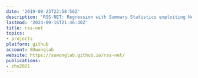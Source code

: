 ```yaml
---
date: '2019-08-23T22:58:56Z'
description: 'RSS-NET: Regression with Summary Statistics exploiting Network Topology'
lastmod: '2024-09-16T21:46:30Z'
title: rss-net
topics:
- projects
platform: github
account: SUwonglab
website: https://suwonglab.github.io/rss-net/
publications:
- zhu2021
---
```


